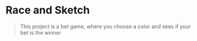 # Race and Sketch

> This project is a bet game, where you choose a color and sees if your bet is the winner
